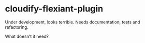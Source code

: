 cloudify-flexiant-plugin
========================

Under development, looks terrible. Needs documentation, tests and refactoring.

What doesn't it need?
